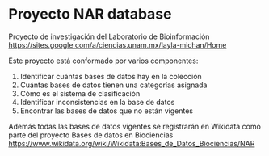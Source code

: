 # Proyecto NAR database
Proyecto de investigación del Laboratorio de Bioinformación https://sites.google.com/a/ciencias.unam.mx/layla-michan/Home


Este proyecto está conformado por varios componentes:
1. Identificar cuántas bases de datos hay en la colección
2. Cuántas bases de datos tienen una categorías asignada
3. Cómo es el sistema de clasificación
4. Identificar inconsistencias en la base de datos
5. Encontrar las bases de datos que no están vigentes


Además todas las bases de datos vigentes se registrarán en Wikidata como parte del proyecto Bases de datos en Biociencias https://www.wikidata.org/wiki/Wikidata:Bases_de_Datos_Biociencias/NAR

